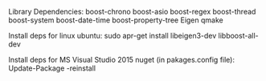 Library Dependencies:
	boost-chrono
	boost-asio
	boost-regex
	boost-thread
	boost-system
	boost-date-time
	boost-property-tree
	Eigen
	qmake

Install deps for linux ubuntu:
	sudo apr-get install libeigen3-dev libboost-all-dev
	
Install deps for MS Visual Studio 2015 nuget (in pakages.config file):
    Update-Package -reinstall